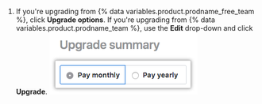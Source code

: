 1. If you're upgrading from {% data variables.product.prodname_free_team %}, click **Upgrade options**. If you're upgrading from {% data variables.product.prodname_team %}, use the **Edit** drop-down and click **Upgrade**.
  ![Upgrade options button](/assets/images/help/billing/choose-monthly-or-yearly-billing.png)